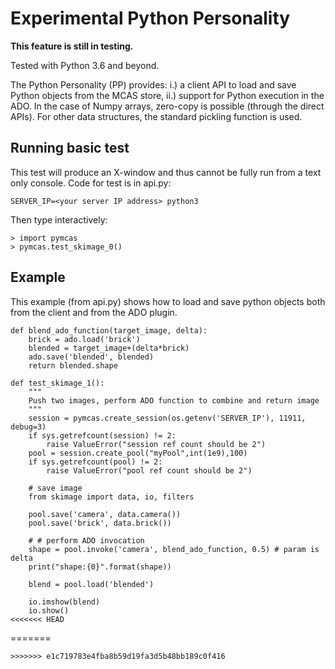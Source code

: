 # Experimental Python Personality

**This feature is still in testing.**

Tested with Python 3.6 and beyond.

The Python Personality (PP) provides: i.) a client API to load and
save Python objects from the MCAS store, ii.) support for Python execution
in the ADO.  In the case of Numpy
arrays, zero-copy is possible (through the direct APIs).  For other
data structures, the standard pickling function is used.

## Running basic test

This test will produce an X-window and thus cannot be fully run from a text
only console.  Code for test is in api.py:

```
SERVER_IP=<your server IP address> python3
```

Then type interactively:

```python3
> import pymcas
> pymcas.test_skimage_0()
```


## Example

This example (from api.py) shows how to load and save python objects
both from the client and from the ADO plugin.

```python3
def blend_ado_function(target_image, delta):
    brick = ado.load('brick')
    blended = target_image+(delta*brick)
    ado.save('blended', blended)
    return blended.shape

def test_skimage_1():
    """
    Push two images, perform ADO function to combine and return image
    """
    session = pymcas.create_session(os.getenv('SERVER_IP'), 11911, debug=3)
    if sys.getrefcount(session) != 2:
        raise ValueError("session ref count should be 2")
    pool = session.create_pool("myPool",int(1e9),100)
    if sys.getrefcount(pool) != 2:
        raise ValueError("pool ref count should be 2")

    # save image
    from skimage import data, io, filters

    pool.save('camera', data.camera())
    pool.save('brick', data.brick())

    # # perform ADO invocation
    shape = pool.invoke('camera', blend_ado_function, 0.5) # param is delta
    print("shape:{0}".format(shape))

    blend = pool.load('blended')
    
    io.imshow(blend)
    io.show()
<<<<<<< HEAD
```
=======
```
>>>>>>> e1c719783e4fba8b59d19fa3d5b48bb189c0f416
